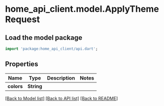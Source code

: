 # home_api_client.model.ApplyThemeRequest

## Load the model package
```dart
import 'package:home_api_client/api.dart';
```

## Properties
Name | Type | Description | Notes
------------ | ------------- | ------------- | -------------
**colors** | **String** |  | 

[[Back to Model list]](../README.md#documentation-for-models) [[Back to API list]](../README.md#documentation-for-api-endpoints) [[Back to README]](../README.md)


